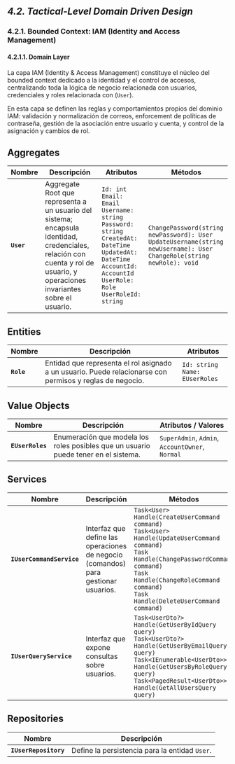 ## _4.2. Tactical-Level Domain Driven Design_ ##

### 4.2.1. Bounded Context: IAM (Identity and Access Management) ###

#### 4.2.1.1. Domain Layer ####

La capa IAM (Identity & Access Management) constituye el núcleo del bounded context dedicado a la identidad y el control de accesos, centralizando toda la lógica de negocio relacionada con usuarios, credenciales y roles relacionada con (`User`). 

En esta capa se definen las reglas y comportamientos propios del dominio IAM: validación y normalización de correos, enforcement de políticas de contraseña, gestión de la asociación entre usuario y cuenta, y control de la asignación y cambios de rol.

## Aggregates

| Nombre     | Descripción                                                                                                                                                                  | Atributos                                                                                                                                                                                                       | Métodos                                                                                                                            |
| ---------- | ---------------------------------------------------------------------------------------------------------------------------------------------------------------------------- | --------------------------------------------------------------------------------------------------------------------------------------------------------------------------------------------------------------- | ---------------------------------------------------------------------------------------------------------------------------------- |
| **`User`** | Aggregate Root que representa a un usuario del sistema; encapsula identidad, credenciales, relación con cuenta y rol de usuario, y operaciones invariantes sobre el usuario. | `Id: int`  <br>`Email: Email`  <br>`Username: string`  <br>`Password: string`  <br>`CreatedAt: DateTime`  <br>`UpdatedAt: DateTime`  <br>`AccountId: AccountId`  <br>`UserRole: Role`  <br>`UserRoleId: string` | `ChangePassword(string newPassword): User`  <br>`UpdateUsername(string newUsername): User`  <br>`ChangeRole(string newRole): void` |

## Entities

| Nombre     | Descripción                                                                                               | Atributos                            | 
| ---------- | --------------------------------------------------------------------------------------------------------- | ------------------------------------ | 
| **`Role`** | Entidad que representa el rol asignado a un usuario. Puede relacionarse con permisos y reglas de negocio. | `Id: string`  <br>`Name: EUserRoles` | 

## Value Objects

| Nombre                          | Descripción                                                                                      | Atributos / Valores                                                |
| ------------------------------- | ------------------------------------------------------------------------------------------------ | ------------------------------------------------------------------ |
| **`EUserRoles`**                | Enumeración que modela los roles posibles que un usuario puede tener en el sistema.              | `SuperAdmin`, `Admin`, `AccountOwner`, `Normal`                    |

## Services

| Nombre                    | Descripción                                                                        | Métodos                                                                                                                                                                                                                                          |
| ------------------------- | ---------------------------------------------------------------------------------- | ------------------------------------------------------------------------------------------------------------------------------------------------------------------------------------------------------------------------------------------------ |
| **`IUserCommandService`** | Interfaz que define las operaciones de negocio (comandos) para gestionar usuarios. | `Task<User> Handle(CreateUserCommand command)`  <br>`Task<User> Handle(UpdateUserCommand command)`  <br>`Task Handle(ChangePasswordCommand command)`  <br>`Task Handle(ChangeRoleCommand command)`  <br>`Task Handle(DeleteUserCommand command)` |
| **`IUserQueryService`** | Interfaz que expone consultas sobre usuarios. | `Task<UserDto?> Handle(GetUserByIdQuery query)`  <br>`Task<UserDto?> Handle(GetUserByEmailQuery query)`  <br>`Task<IEnumerable<UserDto>> Handle(GetUsersByRoleQuery query)`  <br>`Task<PagedResult<UserDto>> Handle(GetAllUsersQuery query)` |

## Repositories

| Nombre                | Descripción                                             | 
| --------------------- | ------------------------------------------------------- | 
| **`IUserRepository`** | Define la persistencia para la entidad `User`. | 
